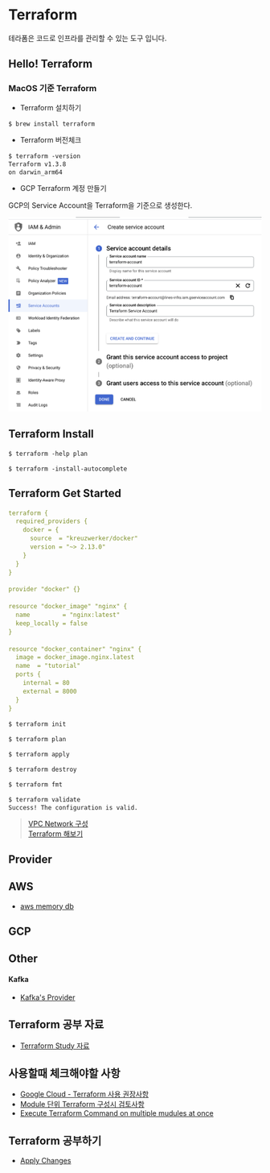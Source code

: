# Terraform 

테라폼은 코드로 인프라를 관리할 수 있는 도구 입니다. 

## Hello! Terraform

### MacOS 기준 Terraform 

- Terraform 설치하기 

```shell
$ brew install terraform 
```

- Terraform 버전체크 

```shell
$ terraform -version
Terraform v1.3.8
on darwin_arm64
```

- GCP Terraform 계정 만들기 

GCP의 Service Account을 Terraform을 기준으로 생성한다. 

![Terraform Service Account](https://github.com/keepinmindsh/lines_infra/blob/main/terraform/terraform-account.png)

## Terraform Install 

```shell
$ terraform -help plan
```

```shell
$ terraform -install-autocomplete
```

## Terraform Get Started 

```yaml
terraform {
  required_providers {
    docker = {
      source  = "kreuzwerker/docker"
      version = "~> 2.13.0"
    }
  }
}

provider "docker" {}

resource "docker_image" "nginx" {
  name         = "nginx:latest"
  keep_locally = false
}

resource "docker_container" "nginx" {
  image = docker_image.nginx.latest
  name  = "tutorial"
  ports {
    internal = 80
    external = 8000
  }
}
```

```shell
$ terraform init 
```

```shell
$ terraform plan 
```

```shell
$ terraform apply 
```

```shell
$ terraform destroy
```

```shell
$ terraform fmt
```

```shell
$ terraform validate
Success! The configuration is valid.
```
> [VPC Network 구성](https://spacek82.tistory.com/60)  
> [Terraform 해보기](https://jh3859025.medium.com/terraform-gcp-vm%EC%9D%B8%EC%8A%A4%ED%84%B4%EC%8A%A4-%EC%83%9D%EC%84%B1%ED%95%98%EA%B8%B0-b9799585d1a)

## Provider 

## AWS 

- [aws memory db](https://registry.terraform.io/modules/terraform-aws-modules/memory-db/aws/latest)

## GCP 


## Other 


#### Kafka 

- [Kafka's Provider](https://registry.terraform.io/providers/Mongey/kafka/latest/docs)



## Terraform 공부 자료 

- [Terraform Study 자료](https://developer.hashicorp.com/terraform/language/expressions/types)

## 사용할때 체크해야할 사항 

- [Google Cloud - Terraform 사용 권장사항](https://cloud.google.com/docs/terraform/best-practices-for-terraform?hl=ko)
- [Module 단위 Terraform 구성시 검토사항](https://developer.hashicorp.com/terraform/language/modules/develop/composition)
- [Execute Terraform Command on multiple mudules at once](https://terragrunt.gruntwork.io/docs/features/execute-terraform-commands-on-multiple-modules-at-once/)

## Terraform 공부하기 

- [Apply Changes](https://developer.hashicorp.com/terraform/tutorials/aws-get-started/aws-change#apply-changes)